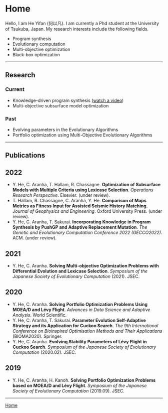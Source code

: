 # Home

Hello, I am He Yifan (何以凡). I am currently a Phd student at the University of Tsukuba, Japan. My research interests include the following fields.

- Program synthesis
- Evolutionary computation
- Multi-objective optimization
- Black-box optimization

---

## Research

### Current

- Knowledge-driven program synthesis ([watch a video](https://youtu.be/Tr8VjFOkPEg))
- Multi-objective subsurface model optimization

### Past

- Evolving parameters in the Evolutionary Algorithms
- Portfolio optimization using Multi-Objective Evolutionary Algorithms

---

## Publications

## 2022

- Y. He, C. Aranha, T. Hallam, R. Chassagne. **Optimization of Subsurface Models with Multiple Criteria using Lexicase Selection**. *Operations Research Perspective*. Elsevier. (under review).
- T. Hallam, R. Chassagne, C. Aranha, Y. He. **Comparison of Maps Metrics as Fitness Input for Assisted Seismic History Matching**. *Journal of Geophysics and Engineering*. Oxford University Press. (under review).
- Y. He, C. Aranha, T. Sakurai. **Incorporating Knowledge in Program Synthesis by PushGP and Adaptive Replacement Mutation**. *The Genetic and Evolutionary Computation Conference 2022 (GECCO2022)*. ACM. (under review).

## 2021

- Y. He, C. Aranha. **Solving Multi-objective Optimization Problems with Differential Evolution and Lexicase Selection**. *Symposium of the Japanese Society of Evolutionary Computation* (2021). JSEC.

## 2020

- Y. He, C. Aranha. **Solving Portfolio Optimization Problems Using MOEA/D and Lévy Flight**. *Advances in Data Science and Adaptive Analysis*. World Scientific.
- Y. He, C. Aranha, T. Sakurai. **Parameter Evolution Self-Adaptive Strategy and its Application for Cuckoo Search**. *The 9th International Conference on Bioinspired Optimisation Methods and Their Applications* (BIOMA2020). Springer.
- Y. He, C. Aranha. **Evolving Stability Parameters of Lévy Flight in Cuckoo Search**. *Symposium of the Japanese Society of Evolutionary Computation* (2020.02). JSEC.

## 2019

- Y. He, C. Aranha, H. Kanoh. **Solving Portfolio Optimization Problems based on MOEA/D and Lévy Flight**. *Symposium of the Japanese Society of Evolutionary Computation* (2019.09). JSEC.

---

[Home](/)
